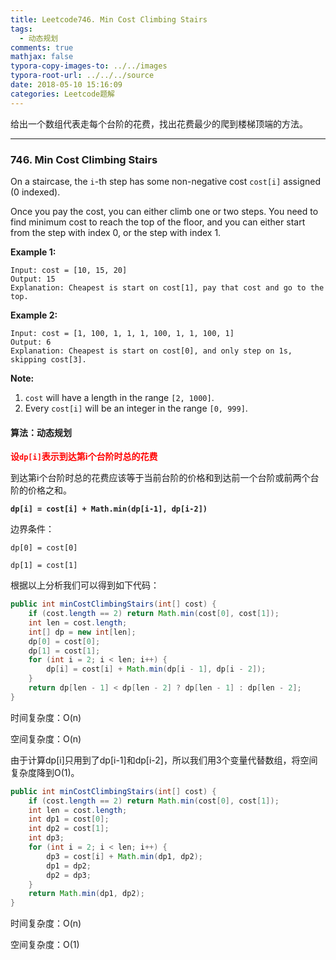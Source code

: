 ```yaml
---
title: Leetcode746. Min Cost Climbing Stairs
tags:
  - 动态规划
comments: true
mathjax: false
typora-copy-images-to: ../../images
typora-root-url: ../../../source
date: 2018-05-10 15:16:09
categories: Leetcode题解
---
```


给出一个数组代表走每个台阶的花费，找出花费最少的爬到楼梯顶端的方法。

<!-- more -->

---

### 746. Min Cost Climbing Stairs

On a staircase, the `i`-th step has some non-negative cost `cost[i]` assigned (0 indexed).

Once you pay the cost, you can either climb one or two steps. You need to find minimum cost to reach the top of the floor, and you can either start from the step with index 0, or the step with index 1.

**Example 1:**

```
Input: cost = [10, 15, 20]
Output: 15
Explanation: Cheapest is start on cost[1], pay that cost and go to the top.
```

**Example 2:**

```
Input: cost = [1, 100, 1, 1, 1, 100, 1, 1, 100, 1]
Output: 6
Explanation: Cheapest is start on cost[0], and only step on 1s, skipping cost[3].
```

**Note:**

1. `cost` will have a length in the range `[2, 1000]`.
2. Every `cost[i]` will be an integer in the range `[0, 999]`.



#### 算法：动态规划

<font color=red>**设`dp[i]`表示到达第i个台阶时总的花费**</font>

到达第i个台阶时总的花费应该等于当前台阶的价格和到达前一个台阶或前两个台阶的价格之和。

**`dp[i] = cost[i] + Math.min(dp[i-1], dp[i-2])`**

边界条件：

`dp[0] = cost[0]`

`dp[1] = cost[1]`

根据以上分析我们可以得到如下代码：

```java
public int minCostClimbingStairs(int[] cost) {
    if (cost.length == 2) return Math.min(cost[0], cost[1]);
    int len = cost.length;
    int[] dp = new int[len];
    dp[0] = cost[0];
    dp[1] = cost[1];
    for (int i = 2; i < len; i++) {
        dp[i] = cost[i] + Math.min(dp[i - 1], dp[i - 2]);
    }
    return dp[len - 1] < dp[len - 2] ? dp[len - 1] : dp[len - 2];
}
```

时间复杂度：O(n)

空间复杂度：O(n)

由于计算dp[i]只用到了dp[i-1]和dp[i-2]，所以我们用3个变量代替数组，将空间复杂度降到O(1)。

```java
public int minCostClimbingStairs(int[] cost) {
    if (cost.length == 2) return Math.min(cost[0], cost[1]);
    int len = cost.length;
    int dp1 = cost[0];
    int dp2 = cost[1];
    int dp3;
    for (int i = 2; i < len; i++) {
        dp3 = cost[i] + Math.min(dp1, dp2);
        dp1 = dp2;
        dp2 = dp3;
    }
    return Math.min(dp1, dp2);
}
```

时间复杂度：O(n)

空间复杂度：O(1)